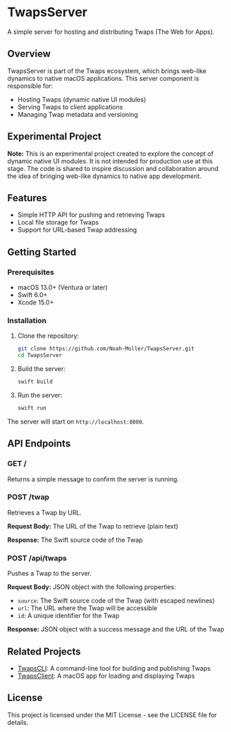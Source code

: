 # TwapsServer

A simple server for hosting and distributing Twaps (The Web for Apps).

## Overview

TwapsServer is part of the Twaps ecosystem, which brings web-like dynamics to native macOS applications. This server component is responsible for:

- Hosting Twaps (dynamic native UI modules)
- Serving Twaps to client applications
- Managing Twap metadata and versioning

## Experimental Project

**Note:** This is an experimental project created to explore the concept of dynamic native UI modules. It is not intended for production use at this stage. The code is shared to inspire discussion and collaboration around the idea of bringing web-like dynamics to native app development.

## Features

- Simple HTTP API for pushing and retrieving Twaps
- Local file storage for Twaps
- Support for URL-based Twap addressing

## Getting Started

### Prerequisites

- macOS 13.0+ (Ventura or later)
- Swift 6.0+
- Xcode 15.0+

### Installation

1. Clone the repository:
   ```bash
   git clone https://github.com/Noah-Moller/TwapsServer.git
   cd TwapsServer
   ```

2. Build the server:
   ```bash
   swift build
   ```

3. Run the server:
   ```bash
   swift run
   ```

The server will start on `http://localhost:8080`.

## API Endpoints

### GET /

Returns a simple message to confirm the server is running.

### POST /twap

Retrieves a Twap by URL.

**Request Body:** The URL of the Twap to retrieve (plain text)

**Response:** The Swift source code of the Twap

### POST /api/twaps

Pushes a Twap to the server.

**Request Body:** JSON object with the following properties:
- `source`: The Swift source code of the Twap (with escaped newlines)
- `url`: The URL where the Twap will be accessible
- `id`: A unique identifier for the Twap

**Response:** JSON object with a success message and the URL of the Twap

## Related Projects

- [TwapsCLI](https://github.com/Noah-Moller/TwapsCLI): A command-line tool for building and publishing Twaps
- [TwapsClient](https://github.com/Noah-Moller/TwapsClient): A macOS app for loading and displaying Twaps

## License

This project is licensed under the MIT License - see the LICENSE file for details.
